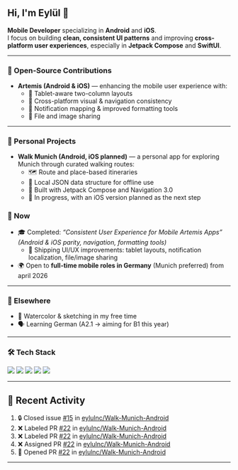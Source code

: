 ## Hi, I'm Eylül 👋

**Mobile Developer** specializing in **Android** and **iOS**.  
I focus on building **clean, consistent UI patterns** and improving **cross-platform user experiences**, especially in **Jetpack Compose** and **SwiftUI**.

---

### 💼 Open-Source Contributions
- **Artemis (Android & iOS)** — enhancing the mobile user experience with:
  - 📱 Tablet-aware two-column layouts  
  - 🎨 Cross-platform visual & navigation consistency  
  - 🔔 Notification mapping & improved formatting tools  
  - 📎 File and image sharing

---
### 💼 Personal Projects

- **Walk Munich (Android, iOS planned)** — a personal app for exploring Munich through curated walking routes:
  - 🗺️ Route and place-based itineraries  
  - 📍 Local JSON data structure for offline use  
  - 🎨 Built with Jetpack Compose and Navigation 3.0  
  - 🚧 In progress, with an iOS version planned as the next step  

### 🎯 Now
- 🎓 Completed: *“Consistent User Experience for Mobile Artemis Apps”*  
  _(Android & iOS parity, navigation, formatting tools)_
  - 🚀 Shipping UI/UX improvements: tablet layouts, notification localization, file/image sharing
- 🌍 Open to **full-time mobile roles in Germany** (Munich preferred) from april 2026

---

### 🌱 Elsewhere
- 🎨 Watercolor & sketching in my free time  
- 🗣 Learning German (A2.1 → aiming for B1 this year)

---

### 🛠 Tech Stack
<p>
  <img src="https://img.shields.io/badge/Kotlin-7F52FF?style=for-the-badge&logo=kotlin&logoColor=white" />
  <img src="https://img.shields.io/badge/Jetpack%20Compose-3DDC84?style=for-the-badge&logo=android&logoColor=white" />
  <img src="https://img.shields.io/badge/Swift-FA7343?style=for-the-badge&logo=swift&logoColor=white" />
  <img src="https://img.shields.io/badge/SwiftUI-1575F9?style=for-the-badge&logo=swift&logoColor=white" />
  <img src="https://img.shields.io/badge/Angular-DD0031?style=for-the-badge&logo=angular&logoColor=white" />
</p>

---

<!-- Optional GitHub Stats (commented out) -->
<!--
<p align="left">
  <img height="170" src="https://github-readme-stats.vercel.app/api?username=eylulnc&show_icons=true&theme=swift" />
</p>
-->

## 📌 Recent Activity
<!--START_SECTION:activity-->
1. 🔒 Closed issue [#15](https://github.com/eylulnc/Walk-Munich-Android/issues/15) in [eylulnc/Walk-Munich-Android](https://github.com/eylulnc/Walk-Munich-Android)
2. ❌ Labeled PR [#22](undefined) in [eylulnc/Walk-Munich-Android](https://github.com/eylulnc/Walk-Munich-Android)
3. ❌ Labeled PR [#22](undefined) in [eylulnc/Walk-Munich-Android](https://github.com/eylulnc/Walk-Munich-Android)
4. ❌ Assigned PR [#22](undefined) in [eylulnc/Walk-Munich-Android](https://github.com/eylulnc/Walk-Munich-Android)
5. 💪 Opened PR [#22](undefined) in [eylulnc/Walk-Munich-Android](https://github.com/eylulnc/Walk-Munich-Android)
<!--END_SECTION:activity-->

---

